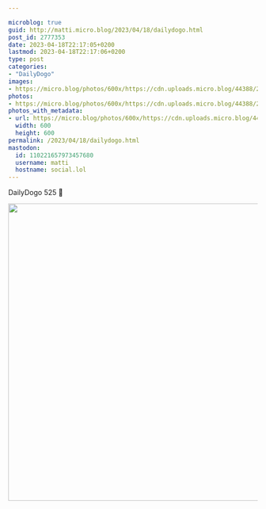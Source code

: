 ```yaml
---

microblog: true
guid: http://matti.micro.blog/2023/04/18/dailydogo.html
post_id: 2777353
date: 2023-04-18T22:17:05+0200
lastmod: 2023-04-18T22:17:06+0200
type: post
categories:
- "DailyDogo"
images:
- https://micro.blog/photos/600x/https://cdn.uploads.micro.blog/44388/2023/5abbb6e847.jpg
photos:
- https://micro.blog/photos/600x/https://cdn.uploads.micro.blog/44388/2023/5abbb6e847.jpg
photos_with_metadata:
- url: https://micro.blog/photos/600x/https://cdn.uploads.micro.blog/44388/2023/5abbb6e847.jpg
  width: 600
  height: 600
permalink: /2023/04/18/dailydogo.html
mastodon:
  id: 110221657973457680
  username: matti
  hostname: social.lol
---
```

DailyDogo 525 🐶

<img src="/media/uploads/2023/5abbb6e847.jpg" width="600" height="600" alt="" />
